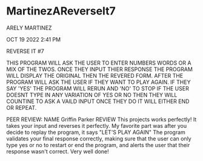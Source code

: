 # MartinezAReverseIt7

ARELY MARTINEZ 

OCT 19 2022 2:41 PM

REVERSE IT #7

THIS PROGRAM WILL ASK THE USER TO ENTER NUMBERS 
WORDS OR A MIX OF THE TWOS. ONCE THEY INPUT THIER 
RESPONSE THE PROGRAM WILL DISPLAY THE ORIGINAL 
THEN THE REVERED FORM. AFTER THE PROGRAM WILL ASK 
THE USER IF THEY WANT TO PLAY AGAIN. IF THEY SAY 
'YES' THE PROGRAM WILL RERUN AND 'NO' TO STOP
IF THE USER DOESNT TYPE IN ANY VARIATION OF YES 
OR NO THEN THEY WILL COUNTINE TO ASK A VAILD INPUT 
ONCE THEY DO IT WILL EITHER END OR REPEAT.

PEER REVIEW: NAME Griffin Parker 
REVIEW
This projects works perfectly! It takes your input and reverses it perfectly. My favorite part was after you decide 
to replay the program, it says "LET'S PLAY AGAIN"
The program validates your final response correctly, making sure that the user can only type yes or no to restart or end
the program, and alerts the user that their response wasn't correct. Very well done!
